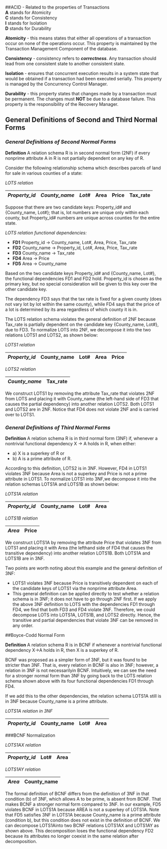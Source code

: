 ##ACID - Related to the properties of Transactions   
__A__ stands for Atomicity  
__C__ stands for Consistency  
__I__ stands for Isolation  
__D__ stands for Durability  
  
__Atomicity__ - this means states that either all operations of a transaction occur on none of the operations occur.  This property is maintained by the Transaction Management Component of the database.  
  
__Consistency__ - consistency refers to __*correctness*__.  Any transaction should lead from one consistent state to another consistent state.  
  
__Isolation__ - ensures that concurrent execution results in a system state that would be obtained if a transaction had been executed serially.  This property is managed by the Concurrency Control Manager.  
  
__Durability__ - this property states that changes made by a transaction must be permanent.  The changes must __NOT__ be due to a database failure.  This property is the responsibility of the Recovery Manager.  
  
## General Definitions of Second and Third Normal Forms

### _General Definitions of Second Normal Forms_

__Definition__  A relation schema R is in second normal form (2NF) if every nonprime attribute A in R is not partially dependent on any key of R.  
  
Consider the following relationship schema which describes parcels of land for sale in various counties of a state:

_LOTS relation_

|*Property_id*|_**County_name**_|_**Lot#**_|Area|Price|Tax_rate|
|---|---|---|---|---|---|

Suppose that there are two candidate keys: Property_id# and {County_name, Lot#}; that is, lot numbers are unique only within each county, but Property_id# numbers are unique across counties for the entire state.

_LOTS relation functional dependencies:_

- __FD1__ Property_id → County_name, Lot#, Area, Price, Tax_rate
- __FD2__ County_name → Property_id, Lot#, Area, Price, Tax_rate 
- __FD3__ County_name → Tax_rate
- __FD4__ Area → Price
- __FD5__ Area → County_name  
  
Based on the two candidate keys Property_id# and {County_name, Lot#}, the functional dependencies FD1 and FD2 hold. Property_id is chosen as the primary key, but no special consideration will be given to this key over the other candidate key.

The dependency FD3 says that the tax rate is fixed for a given county (does not vary lot by lot within the same county), while FD4 says that the price of a lot is determined by its area regardless of which county it is in.

The LOTS relation schema violates the general definition of 2NF because Tax_rate is partially dependent on the candidate key {County_name, Lot#}, due to FD3. To normalize LOTS into 2NF, we decompose it into the two relations LOTS1 and LOTS2, as shown below:

_LOTS1 relation_

|_**Property_id**_|County_name|Lot#|Area|Price|
|---|---|---|---|---|

_LOTS2 relation_

|_**County_name**_|Tax_rate|
|---|---|

We construct LOTS1 by removing the attribute Tax_rate that violates 2NF from LOTS and placing it with County_name (the left-hand side of FD3 that causes the partial dependency) into another relation LOTS2. Both LOTS1 and LOTS2 are in 2NF. Notice that FD4 does not violate 2NF and is carried over to LOTS1.

### _General Definitions of Third Normal Forms_

__Definition__ A relation schema R is in third normal form (3NF) if, whenever a nontrivial functional dependency X → A holds in R, when either:

+ a) X is a superkey of R or
+ b) A is a prime attribute of R. 

According to this definition, LOTS2 is in 3NF. However, FD4 in LOTS1 violates 3NF because Area is not a superkey and Price is not a prime attribute in LOTS1. To normalize LOTS1 into 3NF,we decompose it into the relation schemas LOTS1A and LOTS1B as shown below:

_LOTS1A relation_

|_**Property_id**_|County_name|Lot#|Area|
|---|---|---|---|

_LOTS1B relation_

|_**Area**_|Price|
|---|---|


We construct LOTS1A by removing the attribute Price that violates 3NF from LOTS1 and placing it with Area (the lefthand side of FD4 that causes the transitive dependency) into another relation LOTS1B. Both LOTS1A and LOTS1B are in 3NF. 

Two points are worth noting about this example and the general definition of 3NF: 

- LOTS1 violates 3NF because Price is transitively dependent on each of the candidate keys of LOTS1 via the nonprime attribute Area.
- This general definition can be applied directly to test whether a relation schema is in 3NF; it does not have to go through 2NF first. If we apply the above 3NF definition to LOTS with the dependencies FD1 through FD4, we find that both FD3 and FD4 violate 3NF. Therefore, we could decompose LOTS into LOTS1A, LOTS1B, and LOTS2 directly. Hence, the transitive and partial dependencies that violate 3NF can be removed in any order.  
  
##Boyce-Codd Normal Form

__Definition__ A relation schema R is in BCNF if whenever a nontrivial functional dependency X→A holds in R, then X is a superkey of R.

BCNF was proposed as a simpler form of 3NF, but it was found to be stricter than 3NF. That is, every relation in BCNF is also in 3NF; however, a relation in 3NF is not necessarilyin BCNF. Intuitively, we can see the need for a stronger normal form than 3NF by going back to the LOTS relation schema shown above with its four functional dependencies FD1 through FD4.  
  
If we add this to the other dependencies, the relation schema LOTS1A still is in 3NF because County_name is a prime attribute.  
  
_LOTS1A relation in 3NF_

|_**Property_id**_|County_name|Lot#|Area|
|---|---|---|---|

###BCNF Normalization

_LOTS1AX relation_

|_**Property_id**_|Lot#|Area|
|---|---|---|

_LOTS1AY relation_

|_**Area**_|County_name|
|---|---|

The formal definition of BCNF differs from the definition of 3NF in that condition (b) of 3NF, which allows A to be prime, is absent from BCNF. That makes BCNF a stronger normal form compared to 3NF. In our example, FD5 violates BCNF in LOTS1A because AREA is not a superkey of LOTS1A. Note that FD5 satisfies 3NF in LOTS1A because County_name is a prime attribute (condition b), but this condition does not exist in the definition of BCNF. We can decompose LOTS1Ainto two BCNF relations LOTS1AX and LOTS1AY as shown above. This decomposition loses the functional dependency FD2 because its attributes no longer coexist in the same relation after decomposition.  


  




